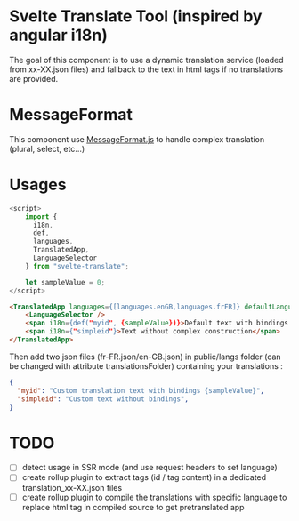 
# Svelte Translate Tool (inspired by angular i18n)

The goal of this component is to use a dynamic translation service (loaded from xx-XX.json files) and fallback to the text in html tags if no translations are provided.

# MessageFormat

This component use [MessageFormat.js](https://github.com/messageformat/messageformat) to handle complex translation (plural, select, etc...)

# Usages

```js
<script>
    import {
	  i18n,
	  def,
	  languages,
	  TranslatedApp,
	  LanguageSelector
	} from "svelte-translate";

	let sampleValue = 0;
</script>
```

```html
<TranslatedApp languages={[languages.enGB,languages.frFR]} defaultLanguage={languages.frFR}>
    <LanguageSelector />
    <span i18n={def("myid", {sampleValue})}>Default text with bindings {sampleValue}<span>
    <span i18n={"simpleid"}>Text without complex construction</span>
</TranslatedApp>
```
Then add two json files (fr-FR.json/en-GB.json) in public/langs folder (can be changed with attribute translationsFolder) containing your translations :

```json
{
  "myid": "Custom translation text with bindings {sampleValue}",
  "simpleid": "Custom text without bindings",
}
```

# TODO

* [ ] detect usage in SSR mode (and use request headers to set language)
* [ ] create rollup plugin to extract tags (id / tag content) in a dedicated translation_xx-XX.json files
* [ ] create rollup plugin to compile the translations with specific language to replace html tag in compiled source to get pretranslated app

